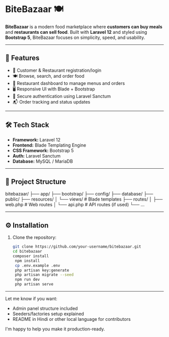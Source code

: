 # BiteBazaar 🍽️

**BiteBazaar** is a modern food marketplace where **customers can buy meals** and **restaurants can sell food**. Built with **Laravel 12** and styled using **Bootstrap 5**, BiteBazaar focuses on simplicity, speed, and usability.

---

## 🚀 Features

- 👤 Customer & Restaurant registration/login
- 🍽️ Browse, search, and order food
- 🏪 Restaurant dashboard to manage menus and orders
- 🖥️ Responsive UI with Blade + Bootstrap
- 🔐 Secure authentication using Laravel Sanctum
- 📬 Order tracking and status updates

---

## 🛠 Tech Stack

- **Framework:** Laravel 12
- **Frontend:** Blade Templating Engine
- **CSS Framework:** Bootstrap 5
- **Auth:** Laravel Sanctum
- **Database:** MySQL / MariaDB

---

## 📁 Project Structure

bitebazaar/
├── app/
├── bootstrap/
├── config/
├── database/
├── public/
├── resources/
│ └── views/ # Blade templates
├── routes/
│ ├── web.php # Web routes
│ └── api.php # API routes (if used)
└── ...

---

## ⚙️ Installation

1. Clone the repository:
   ```bash
   git clone https://github.com/your-username/bitebazaar.git
   cd bitebazaar
   composer install
    npm install
    cp .env.example .env
    php artisan key:generate
    php artisan migrate --seed
    npm run dev
    php artisan serve

---

Let me know if you want:
- Admin panel structure included
- Seeders/factories setup explained
- README in Hindi or other local language for contributors

I'm happy to help you make it production-ready.
